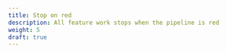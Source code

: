 ```yaml
---
title: Stop on red
description: All feature work stops when the pipeline is red
weight: 5
draft: true
---
```


